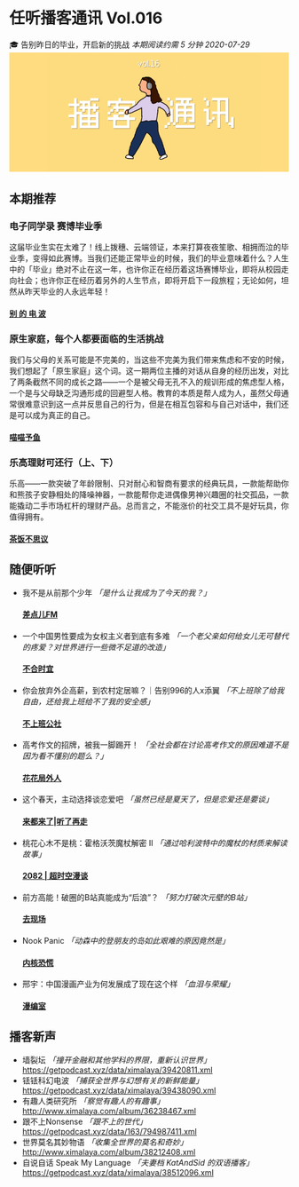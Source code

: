 # 任听播客通讯 Vol.016
🎓 告别昨日的毕业，开启新的挑战
_本期阅读约需 5 分钟_
_2020-07-29_
![](./img/vol_016_small.png)


## 本期推荐

### 电子同学录 赛博毕业季
这届毕业生实在太难了！线上拨穗、云端领证，本来打算夜夜笙歌、相拥而泣的毕业季，变得如此赛博。当我们还能正常毕业的时候，我们的毕业意味着什么？人生中的「毕业」绝对不止在这一年，也许你正在经历着这场赛博毕业，即将从校园走向社会；也许你正在经历着另外的人生节点，即将开启下一段旅程；无论如何，坦然从昨天毕业的人永远年轻！
#### [别 的 电 波](http://rss.lizhi.fm/rss/50763402.xml)

### 原生家庭，每个人都要面临的生活挑战
我们与父母的关系可能是不完美的，当这些不完美为我们带来焦虑和不安的时候，我们想起了「原生家庭」这个词。这一期两位主播的对话从自身的经历出发，对比了两条截然不同的成长之路——一个是被父母无孔不入的规训形成的焦虑型人格，一个是与父母缺乏沟通形成的回避型人格。教育的本质是帮人成为人，虽然父母通常很难意识到这一点并反思自己的行为，但是在相互包容和与自己对话中，我们还是可以成为真正的自己。
#### [喵喵予鱼](http://www.ximalaya.com/album/35799515.xml)

### 乐高理财可还行（上、下）
乐高——一款突破了年龄限制、只对耐心和智商有要求的经典玩具，一款能帮助你和熊孩子安静相处的降噪神器，一款能帮你走进偶像男神兴趣圈的社交孤品，一款能撬动二手市场杠杆的理财产品。总而言之，不能涨价的社交工具不是好玩具，你值得拥有。
#### [茶饭不思议](http://www.ximalaya.com/album/37933140.xml)


## 随便听听

* 我不是从前那个少年 _「是什么让我成为了今天的我？」_
  #### [差点儿FM](http://rss.lizhi.fm/rss/137424910.xml)
* 一个中国男性要成为女权主义者到底有多难 _「一个老父亲如何给女儿无可替代的疼爱？对世界进行一些微不足道的改造」_
  #### [不合时宜](https://justpodmedia.com/rss/theweirdo.xml)
* 你会放弃外企高薪，到农村定居嘛？｜告别996的人x添翼  _「不上班除了给我自由，还给我上班给不了我的安全感」_
  #### [不上班公社](http://www.ximalaya.com/album/29658030.xml)
* 高考作文的招牌，被我一脚踢开！ _「全社会都在讨论高考作文的原因难道不是因为看不懂别的题么？」_
  #### [花花局外人](http://rss.lizhi.fm/rss/27718104.xml)
* 这个春天，主动选择谈恋爱吧 _「虽然已经是夏天了，但是恋爱还是要谈」_
  #### [来都来了|听了再走](http://www.ximalaya.com/album/31677988.xml)
* 桃花心木不是桃：霍格沃茨魔杖解密 II _「通过哈利波特中的魔杖的材质来解读故事」_
  #### [2082 | 超时空漫谈](http://www.ximalaya.com/album/32544603.xml)
* 前方高能！破圈的B站真能成为“后浪”？ _「努力打破次元壁的B站」_
  #### [去现场](https://justpodmedia.com/rss/go-live.xml)
* Nook Panic _「动森中的登朋友的岛如此艰难的原因竟然是」_
  #### [内核恐慌](http://pan.icu/feed)
* 邢宇：中国漫画产业为何发展成了现在这个样 _「血泪与荣耀」_
  #### [漫编室](https://getpodcast.xyz/data/163/791696391.xml)


## 播客新声

* 墙裂坛  _「撞开金融和其他学科的界限，重新认识世界」_
  https://getpodcast.xyz/data/ximalaya/39420811.xml
* 铥铥科幻电波  _「捕获全世界与幻想有关的新鲜能量」_
  https://getpodcast.xyz/data/ximalaya/39438090.xml
* 有趣人类研究所  _「察觉有趣人的有趣事」_
  http://www.ximalaya.com/album/36238467.xml
* 跟不上Nonsense  _「跟不上的世代」_
  https://getpodcast.xyz/data/163/794987411.xml
* 世界莫名其妙物语  _「收集全世界的莫名和奇妙」_
  http://www.ximalaya.com/album/38212408.xml
* 自说自话 Speak My Language  _「夫妻档 KatAndSid 的双语播客」_
  https://getpodcast.xyz/data/ximalaya/38512096.xml
